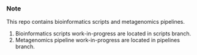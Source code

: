 ### Note
This repo contains bioinformatics scripts and metagenomics pipelines. 
1. Bioinformatics scripts work-in-progress are located in scripts branch. 
2. Metagenomics pipeline work-in-progress are located in pipelines branch.
